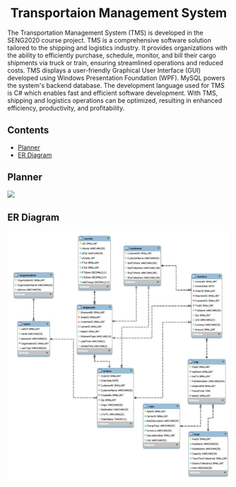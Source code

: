 <h1 align="center">
    Transportaion Management System
</h1>

The Transportation Management System (TMS) is developed in the SENG2020 course project. TMS is a comprehensive software solution tailored to the shipping and logistics industry. It provides organizations with the ability to efficiently purchase, schedule, monitor, and bill their cargo shipments via truck or train, ensuring streamlined operations and reduced costs.
TMS displays a user-friendly Graphical User Interface (GUI) developed using Windows Presentation Foundation (WPF). MySQL powers the system's backend database. The development language used for TMS is C# which enables fast and efficient software development. 
With TMS, shipping and logistics operations can be optimized, resulting in enhanced efficiency, productivity, and profitability.

## Contents

- [Planner](#-planner)
- [ER Diagram](#-er-diagram)


## Planner

<img src="/tms.jpg">


## ER Diagram

<img src="/tmsDiagram.jpg">
